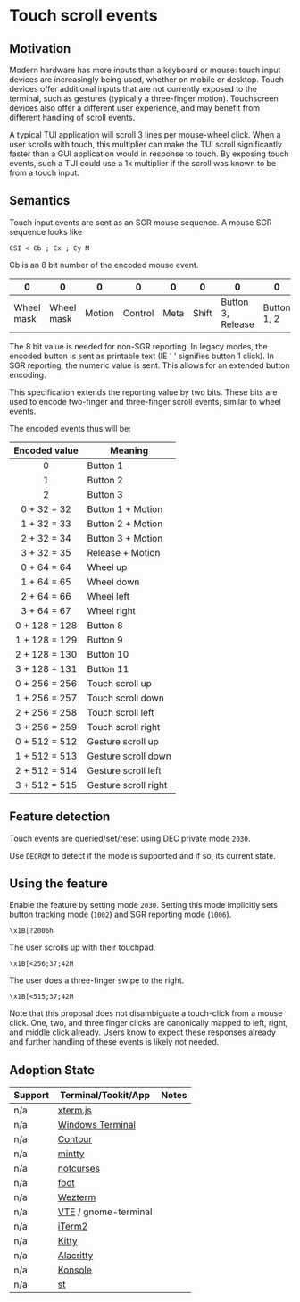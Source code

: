 # Touch scroll events

## Motivation

Modern hardware has more inputs than a keyboard or mouse: touch input devices
are increasingly being used, whether on mobile or desktop. Touch devices offer
additional inputs that are not currently exposed to the terminal, such as
gestures (typically a three-finger motion). Touchscreen devices also offer a
different user experience, and may benefit from different handling of scroll
events.

A typical TUI application will scroll 3 lines per mouse-wheel click. When a user
scrolls with touch, this multiplier can make the TUI scroll significantly faster
than a GUI application would in response to touch. By exposing touch events,
such a TUI could use a 1x multiplier if the scroll was known to be from a touch
input.

## Semantics

Touch input events are sent as an SGR mouse sequence. A mouse SGR sequence looks
like

`CSI < Cb ; Cx ; Cy M`

Cb is an 8 bit number of the encoded mouse event.

| 0          | 0          | 0      | 0       | 0    | 0     | 0                 | 0           |
| ---------- | ---------- | ------ | ------- | ---- | ----- | ----------------- | ----------- |
| Wheel mask | Wheel mask | Motion | Control | Meta | Shift | Button 3, Release | Button 1, 2 |

The 8 bit value is needed for non-SGR reporting. In legacy modes, the encoded
button is sent as printable text (IE ' ' signifies button 1 click). In SGR
reporting, the numeric value is sent. This allows for an extended button
encoding.

This specification extends the reporting value by two bits. These bits are used
to encode two-finger and three-finger scroll events, similar to wheel events.

The encoded events thus will be:

| Encoded value | Meaning              |
| :-----------: | -------------------- |
|       0       | Button 1             |
|       1       | Button 2             |
|       2       | Button 3             |
|  0 + 32 = 32  | Button 1 + Motion    |
|  1 + 32 = 33  | Button 2 + Motion    |
|  2 + 32 = 34  | Button 3 + Motion    |
|  3 + 32 = 35  | Release + Motion     |
|  0 + 64 = 64  | Wheel up             |
|  1 + 64 = 65  | Wheel down           |
|  2 + 64 = 66  | Wheel left           |
|  3 + 64 = 67  | Wheel right          |
| 0 + 128 = 128 | Button 8             |
| 1 + 128 = 129 | Button 9             |
| 2 + 128 = 130 | Button 10            |
| 3 + 128 = 131 | Button 11            |
| 0 + 256 = 256 | Touch scroll up      |
| 1 + 256 = 257 | Touch scroll down    |
| 2 + 256 = 258 | Touch scroll left    |
| 3 + 256 = 259 | Touch scroll right   |
| 0 + 512 = 512 | Gesture scroll up    |
| 1 + 512 = 513 | Gesture scroll down  |
| 2 + 512 = 514 | Gesture scroll left  |
| 3 + 512 = 515 | Gesture scroll right |

## Feature detection

Touch events are queried/set/reset using DEC private mode `2030`.

Use `DECRQM` to detect if the mode is supported and if so, its current state.

## Using the feature

Enable the feature by setting mode `2030`. Setting this mode implicitly sets
button tracking mode (`1002`) and SGR reporting mode (`1006`).

`\x1B[?2006h`

The user scrolls up with their touchpad.

`\x1B[<256;37;42M`

The user does a three-finger swipe to the right.

`\x1B[<515;37;42M`

Note that this proposal does not disambiguate a touch-click from a mouse click.
One, two, and three finger clicks are canonically mapped to left, right, and
middle click already. Users know to expect these responses already and further
handling of these events is likely not needed.

## Adoption State

| Support | Terminal/Tookit/App                                        | Notes |
| ------- | ---------------------------------------------------------- | ----- |
| n/a     | [xterm.js](https://github.com/xtermjs/xterm.js/)           |       |
| n/a     | [Windows Terminal](https://github.com/microsoft/terminal/) |       |
| n/a     | [Contour](https://github.com/contour-terminal/contour/)    |       |
| n/a     | [mintty](https://github.com/mintty/mintty)                 |       |
| n/a     | [notcurses](https://github.com/dankamongmen/notcurses)     |       |
| n/a     | [foot](https://codeberg.org/dnkl/foot)                     |       |
| n/a     | [Wezterm](https://github.com/wez/wezterm)                  |       |
| n/a     | [VTE](https://gitlab.gnome.org/GNOME/vte) / gnome-terminal |       |
| n/a     | [iTerm2](https://github.com/gnachman/iTerm2)               |       |
| n/a     | [Kitty](https://github.com/kovidgoyal/kitty)               |       |
| n/a     | [Alacritty](https://github.com/alacritty/alacritty)        |       |
| n/a     | [Konsole](https://konsole.kde.org/)                        |       |
| n/a     | [st](https://st.suckless.org/)                             |       |
